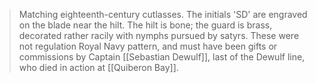 > Matching eighteenth-century cutlasses. The initials 'SD' are engraved on the blade near the hilt.
> The hilt is bone; the guard is brass, decorated rather racily with nymphs pursued by satyrs. These were not regulation Royal Navy pattern, and must have been gifts or commissions by Captain [[Sebastian Dewulf]], last of the Dewulf line, who died in action at [[Quiberon Bay]]. 